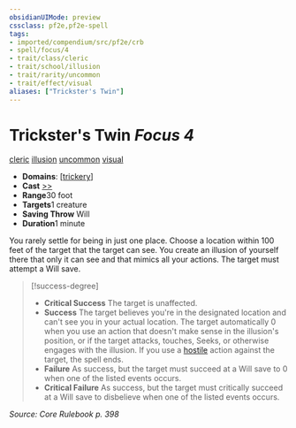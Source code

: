 ```yaml
---
obsidianUIMode: preview
cssclass: pf2e,pf2e-spell
tags:
- imported/compendium/src/pf2e/crb
- spell/focus/4
- trait/class/cleric
- trait/school/illusion
- trait/rarity/uncommon
- trait/effect/visual
aliases: ["Trickster's Twin"]
---
```

# Trickster's Twin *Focus 4*   
[cleric](rules/traits/cleric.md)  [illusion](illusion.md)  [uncommon](uncommon.md)  [visual](visual.md)  

- **Domains**: [[trickery](../setting/domains.md#Trickery)]
- **Cast** [>>](chapter-9-playing-the-game.md#Actions "Two-Action") 
- **Range**30 foot
- **Targets**1 creature
- **Saving Throw** Will
- **Duration**1 minute

You rarely settle for being in just one place. Choose a location within 100 feet of the target that the target can see. You create an illusion of yourself there that only it can see and that mimics all your actions. The target must attempt a Will save.

> [!success-degree] 
> - **Critical Success** The target is unaffected.
> - **Success** The target believes you're in the designated location and can't see you in your actual location. The target automatically 0 when you use an action that doesn't make sense in the illusion's position, or if the target attacks, touches, Seeks, or otherwise engages with the illusion. If you use a [hostile](conditions.md#Hostile) action against the target, the spell ends.
> - **Failure** As success, but the target must succeed at a Will save to 0 when one of the listed events occurs.
> - **Critical Failure** As success, but the target must critically succeed at a Will save to disbelieve when one of the listed events occurs.

*Source: Core Rulebook p. 398*